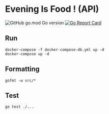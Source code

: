 # Evening Is Food ! (API)

![GitHub go.mod Go version](https://img.shields.io/github/go-mod/go-version/shinYeongHyeon/eveningIsFood-api)
[![Go Report Card](https://goreportcard.com/badge/github.com/shinYeongHyeon/eveningIsFood-api)](https://goreportcard.com/report/github.com/shinYeongHyeon/eveningIsFood-api)

## Run
```shell
docker-compose -f docker-compose-db.yml up -d
docker-compose up -d 
```

## Formatting
```shell
gofmt -w src/*
```

## Test
```shell
go test ./...
```
